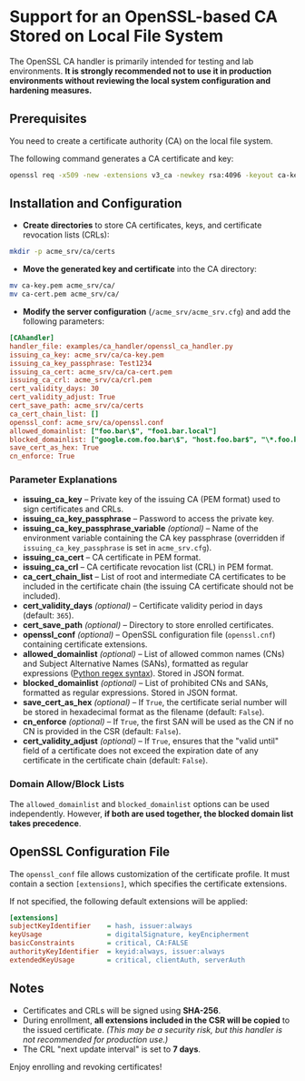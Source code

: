 <!-- markdownlint-disable MD013 -->

<!-- wiki-title CA Handler for an OpenSSL-based CA Stored on Local File System -->

# Support for an OpenSSL-based CA Stored on Local File System

The OpenSSL CA handler is primarily intended for testing and lab environments. **It is strongly recommended not to use it in production environments without reviewing the local system configuration and hardening measures.**

## Prerequisites

You need to create a certificate authority (CA) on the local file system.

The following command generates a CA certificate and key:

```bash
openssl req -x509 -new -extensions v3_ca -newkey rsa:4096 -keyout ca-key.pem -out ca-cert.pem -days 3650
```

## Installation and Configuration

- **Create directories** to store CA certificates, keys, and certificate revocation lists (CRLs):

```bash
mkdir -p acme_srv/ca/certs
```

- **Move the generated key and certificate** into the CA directory:

```bash
mv ca-key.pem acme_srv/ca/
mv ca-cert.pem acme_srv/ca/
```

- **Modify the server configuration** (`/acme_srv/acme_srv.cfg`) and add the following parameters:

```ini
[CAhandler]
handler_file: examples/ca_handler/openssl_ca_handler.py
issuing_ca_key: acme_srv/ca/ca-key.pem
issuing_ca_key_passphrase: Test1234
issuing_ca_cert: acme_srv/ca/ca-cert.pem
issuing_ca_crl: acme_srv/ca/crl.pem
cert_validity_days: 30
cert_validity_adjust: True
cert_save_path: acme_srv/ca/certs
ca_cert_chain_list: []
openssl_conf: acme_srv/ca/openssl.conf
allowed_domainlist: ["foo.bar\$", "foo1.bar.local"]
blocked_domainlist: ["google.com.foo.bar\$", "host.foo.bar$", "\*.foo.bar"]
save_cert_as_hex: True
cn_enforce: True
```

### Parameter Explanations

- **issuing_ca_key** – Private key of the issuing CA (PEM format) used to sign certificates and CRLs.
- **issuing_ca_key_passphrase** – Password to access the private key.
- **issuing_ca_key_passphrase_variable** *(optional)* – Name of the environment variable containing the CA key passphrase (overridden if `issuing_ca_key_passphrase` is set in `acme_srv.cfg`).
- **issuing_ca_cert** – CA certificate in PEM format.
- **issuing_ca_crl** – CA certificate revocation list (CRL) in PEM format.
- **ca_cert_chain_list** – List of root and intermediate CA certificates to be included in the certificate chain (the issuing CA certificate should not be included).
- **cert_validity_days** *(optional)* – Certificate validity period in days (default: `365`).
- **cert_save_path** *(optional)* – Directory to store enrolled certificates.
- **openssl_conf** *(optional)* – OpenSSL configuration file (`openssl.cnf`) containing certificate extensions.
- **allowed_domainlist** *(optional)* – List of allowed common names (CNs) and Subject Alternative Names (SANs), formatted as regular expressions ([Python regex syntax](https://docs.python.org/3/library/re.html)). Stored in JSON format.
- **blocked_domainlist** *(optional)* – List of prohibited CNs and SANs, formatted as regular expressions. Stored in JSON format.
- **save_cert_as_hex** *(optional)* – If `True`, the certificate serial number will be stored in hexadecimal format as the filename (default: `False`).
- **cn_enforce** *(optional)* – If `True`, the first SAN will be used as the CN if no CN is provided in the CSR (default: `False`).
- **cert_validity_adjust** *(optional)* – If `True`, ensures that the "valid until" field of a certificate does not exceed the expiration date of any certificate in the certificate chain (default: `False`).

### Domain Allow/Block Lists

The `allowed_domainlist` and `blocked_domainlist` options can be used independently. However, **if both are used together, the blocked domain list takes precedence**.

## OpenSSL Configuration File

The `openssl_conf` file allows customization of the certificate profile. It must contain a section `[extensions]`, which specifies the certificate extensions.

If not specified, the following default extensions will be applied:

```ini
[extensions]
subjectKeyIdentifier    = hash, issuer:always
keyUsage                = digitalSignature, keyEncipherment
basicConstraints        = critical, CA:FALSE
authorityKeyIdentifier  = keyid:always, issuer:always
extendedKeyUsage        = critical, clientAuth, serverAuth
```

## Notes

- Certificates and CRLs will be signed using **SHA-256**.
- During enrollment, **all extensions included in the CSR will be copied** to the issued certificate. *(This may be a security risk, but this handler is not recommended for production use.)*
- The CRL "next update interval" is set to **7 days**.

Enjoy enrolling and revoking certificates!
